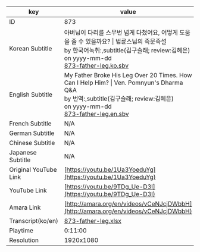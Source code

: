 |  key  |  value  |
|-------|---------|
| ID            | 873 |
| Korean Subtitle | 아버님이 다리를 스무번 넘게 다쳤어요, 어떻게 도움을 줄 수 있을까요? \| 법륜스님의 즉문즉설<br>by 한국어녹취:,subtitle(김구슬래; review:김혜은)<br>on yyyy-mm-dd<br>[873-father-leg.ko.sbv](https://github.com/jungtosociety/dharma-qna/raw/master/sub/873/873-father-leg.ko.sbv)<br>|
| English Subtitle | My Father Broke His Leg Over 20 Times.  How Can I Help Him? \| Ven. Pomnyun's Dharma Q&A<br>by 번역:,subtitle(김구슬래; review:김혜은)<br>on yyyy-mm-dd<br>[873-father-leg.en.sbv](https://github.com/jungtosociety/dharma-qna/raw/master/sub/873/873-father-leg.en.sbv)<br>|
| French Subtitle | N/A |
| German Subtitle | N/A |
| Chinese Subtitle | N/A |
| Japanese Subtitle | N/A |
| Original YouTube Link  | [https://youtu.be/1Ua3YoeduYg](https://youtu.be/1Ua3YoeduYg) |
| YouTube Link  | [https://youtu.be/9TDg_Ue-D3I](https://youtu.be/9TDg_Ue-D3I) |
| Amara Link    | [http://amara.org/en/videos/vCeNJcjDWbbH](http://amara.org/en/videos/vCeNJcjDWbbH) |
| Transcript(ko/en) | [873-father-leg.xlsx](https://github.com/jungtosociety/dharma-qna/raw/master/sub/873/873-father-leg.xlsx) |
| Playtime | 0:11:00 |
| Resolution | 1920x1080|
